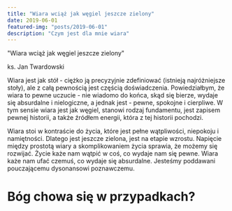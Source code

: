 ```yaml
---
title: "Wiara wciąż jak węgiel jeszcze zielony"
date: 2019-06-01
featured-img: "posts/2019-06-01"
description: "Czym jest dla mnie wiara"
---
```


"Wiara wciąż jak węgiel jeszcze zielony"

ks. Jan Twardowski

Wiara jest jak stół - ciężko ją precyzyjnie zdefiniować (istnieją najróżniejsze stoły), ale z całą pewnością jest częścią doświadczenia. Powiedziałbym, że wiara to pewne uczucie - nie wiadomo do końca, skąd się bierze, wydaje się absurdalne i nielogiczne, a jednak jest - pewne, spokojne i cierpliwe. W tym sensie wiara jest jak węgiel, stanowi rodzaj fundamentu, jest zapisem pewnej historii, a także źródłem energii, która z tej historii pochodzi.

Wiara stoi w kontraście do życia, które jest pełne wątpliwości, niepokoju i namiętności. Dlatego jest jeszcze zielona, jest na etapie wzrostu. Napięcie między prostotą wiary a skomplikowaniem życia sprawia, że możemy się rozwijać. Życie każe nam wątpić w coś, co wydaje nam się pewne. Wiara każe nam ufać czemuś, co wydaje się absurdalne. Jesteśmy poddawani pouczającemu dysonansowi poznawczemu.

# Bóg chowa się w przypadkach?
